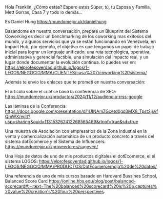 Hola Franklin, ¿Cómo estás?
Espero estés Súper, tú, tu Esposa y Familia, Mett Gorras, Casa 7 y todo lo demás...



Es Daniel Hung
https://mundomejor.uk/danielhung

Basándome en nuestra conversación, preparé un Blueprint del Sistema Coworking
es decir un benchmarking de los coworking mas exitosos del mundo, y algunos servicios que ya se están funcionando en Venezuela, en Impact Hub, por ejemplo, el objetivo es que tengamos un papel de trabajo inicial para lograr un lenguaje unificado, una ruta tecnológica, operativa, administativa y gerencial factible, una simulación del impacto real, y un lugar donde documentar la evolución contínua.
lo puedes ver en:
https://elprofesoverdad.github.io/logos/1-LEGOS/NEGOCIO/MMA/CLIENTES/casa%207/coworking%20sistema/
 


Además te envío los enlaces que te prometí en nuestra conversación:

El artículo sobre el cuál se basó la conferencia de SEO:
https://mundomejor.uk/productos/2024/11/12/audiencia-rrss-google

Las láminas de la Conferencia:
https://docs.google.com/presentation/d/1UINAmZGcetd0gd3MX8_Tpst2jsvfQmWX/edit?usp=sharing&ouid=113153262412268565469&rtpof=true&sd=true

Una muestra de Asociación con empresarios de la Zona Industial en la venta y comercialización automática de un producto concreto a través del sistema dotEcomerce y el Sistema de Influencers:  
https://mundomejor.uk/proveedores/sugeven/

Una Hoja de datos de uno de mis productos digitales el dotEcomerce, el el sistema LOGOS:
https://elprofesoverdad.github.io/logos/1-LEGOS/NEGOCIO/MMA/PRODUCTOS/DotEcomerce/hoja%20de%20datos/

Una referencia de uno de mis cursos basado en Hardvard Bussines School, Balanced Score Card
https://online.hbs.edu/blog/post/balanced-scorecard#:~:text=The%20balanced%20scorecard%20is%20a,captures%20value%20creation's%20four%20perspectives.

 



